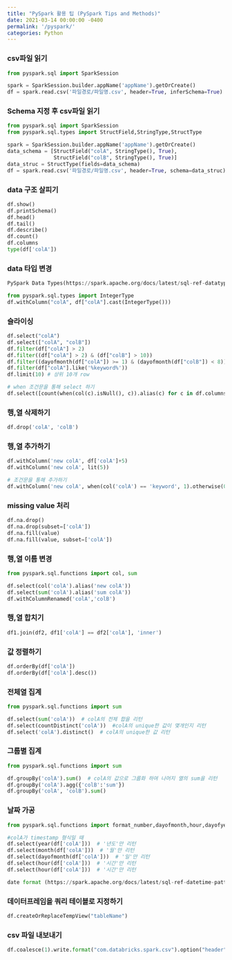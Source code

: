```yaml
---
title: "PySpark 활용 팁 (PySpark Tips and Methods)"
date: 2021-03-14 00:00:00 -0400
permalink: '/pyspark/'
categories: Python
---
```


### csv파일 읽기

```python
from pyspark.sql import SparkSession

spark = SparkSession.builder.appName('appName').getOrCreate()
df = spark.read.csv('파일경로/파일명.csv', header=True, inferSchema=True)
```

### Schema 지정 후 csv파일 읽기

```python
from pyspark.sql import SparkSession
from pyspark.sql.types import StructField,StringType,StructType

spark = SparkSession.builder.appName('appName').getOrCreate()
data_schema = [StructField("colA", StringType(), True),
               StructField("colB", StringType(), True)]
data_struc = StructType(fields=data_schema)
df = spark.read.csv('파일경로/파일명.csv', header=True, schema=data_struc)
```
      
### data 구조 살피기

```python
df.show()
df.printSchema()
df.head()
df.tail()
df.describe()
df.count()
df.columns
type(df['colA'])
```

### data 타입 변경

```python
PySpark Data Types(https://spark.apache.org/docs/latest/sql-ref-datatypes.html)

from pyspark.sql.types import IntegerType
df.withColumn("colA", df["colA"].cast(IntegerType()))
```

### 슬라이싱

```python
df.select("colA")
df.select(["colA", "colB"])
df.filter(df["colA"] > 2)
df.filter((df["colA"] > 2) & (df["colB"] > 10))
df.filter((dayofmonth(df["colA"]) >= 1) & (dayofmonth(df["colB"]) < 8))
df.filter(df["colA"].like('%keyword%'))
df.limit(10) # 상위 10개 row

# when 조건문을 통해 select 하기
df.select([count(when(col(c).isNull(), c)).alias(c) for c in df.columns])
```

### 행,열 삭제하기

```python
df.drop('colA', 'colB')
```

### 행,열 추가하기

```python
df.withColumn('new colA', df['colA']+5)
df.withColumn('new colA', lit(5))

# 조건문을 통해 추가하기
df.withColumn('new colA', when(col('colA') == 'keyword', 1).otherwise(0))
```

### missing value 처리

```python
df.na.drop()
df.na.drop(subset=['colA'])
df.na.fill(value)
df.na.fill(value, subset=['colA'])
```

### 행,열 이름 변경

```python
from pyspark.sql.functions import col, sum

df.select(col('colA').alias('new colA'))
df.select(sum('colA').alias('sum colA'))
df.withColumnRenamed('colA','colB')
```

### 행,열 합치기

```python
df1.join(df2, df1['colA'] == df2['colA'], 'inner')
```

### 값 정렬하기

```python
df.orderBy(df['colA'])
df.orderBy(df['colA'].desc())
```

### 전체열 집계

```python
from pyspark.sql.functions import sum

df.select(sum('colA'))  # colA의 전체 합을 리턴
df.select(countDistinct('colA'))  #colA의 unique한 값이 몇개인지 리턴
df.select('colA').distinct()  # colA의 unique한 값 리턴
```

### 그룹별 집계

```python
from pyspark.sql.functions import sum

df.groupBy('colA').sum()  # colA의 값으로 그룹화 하여 나머지 열의 sum을 리턴
df.groupBy('colA').agg({'colB':'sum'})
df.groupBy('colA', 'colB').sum()
```

### 날짜 가공

```python
from pyspark.sql.functions import format_number,dayofmonth,hour,dayofyear,month,year,weekofyear,date_format

#colA가 timestamp 형식일 때
df.select(year(df['colA']))  # '년도'만 리턴
df.select(month(df['colA']))  # '월'만 리턴
df.select(dayofmonth(df['colA']))  # '일'만 리턴
df.select(hour(df['colA']))  # '시간'만 리턴
df.select(hour(df['colA']))  # '시간'만 리턴

date format (https://spark.apache.org/docs/latest/sql-ref-datetime-pattern.html)
```

### 데이터프레임을 쿼리 테이블로 지정하기

```python
df.createOrReplaceTempView("tableName")
```

### csv 파일 내보내기

```python
df.coalesce(1).write.format("com.databricks.spark.csv").option("header", "true").save("file_directory")
```
